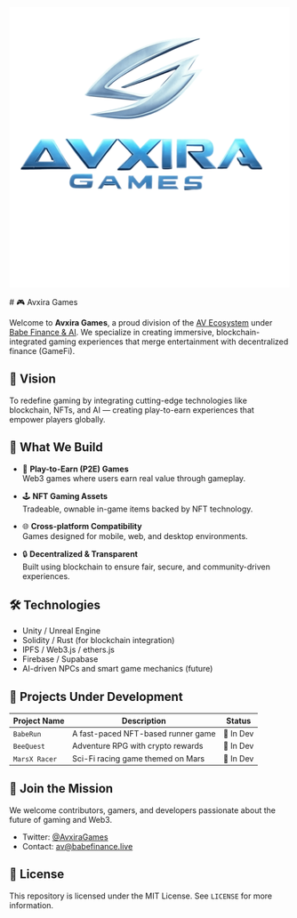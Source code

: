 <p align="center">
  <img src="avixiragames.png"/>
</p> 
# 🎮 Avxira Games

Welcome to **Avxira Games**, a proud division of the [AV Ecosystem](https://twitter.com/AvEcosystem) under [Babe Finance & AI](https://babefinance.live). We specialize in creating immersive, blockchain-integrated gaming experiences that merge entertainment with decentralized finance (GameFi).

## 🚀 Vision

To redefine gaming by integrating cutting-edge technologies like blockchain, NFTs, and AI — creating play-to-earn experiences that empower players globally.

## 🧠 What We Build

- 🎲 **Play-to-Earn (P2E) Games**  
  Web3 games where users earn real value through gameplay.

- 🕹️ **NFT Gaming Assets**  
  Tradeable, ownable in-game items backed by NFT technology.

- 🌐 **Cross-platform Compatibility**  
  Games designed for mobile, web, and desktop environments.

- 🔒 **Decentralized & Transparent**  
  Built using blockchain to ensure fair, secure, and community-driven experiences.

## 🛠️ Technologies

- Unity / Unreal Engine  
- Solidity / Rust (for blockchain integration)  
- IPFS / Web3.js / ethers.js  
- Firebase / Supabase  
- AI-driven NPCs and smart game mechanics (future)

## 📌 Projects Under Development

| Project Name   | Description                              | Status   |
|----------------|------------------------------------------|----------|
| `BabeRun`      | A fast-paced NFT-based runner game       | 🔄 In Dev |
| `BeeQuest`     | Adventure RPG with crypto rewards        | 🔄 In Dev |
| `MarsX Racer`  | Sci-Fi racing game themed on Mars        | 🔄 In Dev |

## 🤝 Join the Mission

We welcome contributors, gamers, and developers passionate about the future of gaming and Web3.

- Twitter: [@AvxiraGames](https://twitter.com/AvxiraGames)
- Contact: [av@babefinance.live](mailto:av@babefinance.live)

## 📜 License

This repository is licensed under the MIT License. See `LICENSE` for more information.

